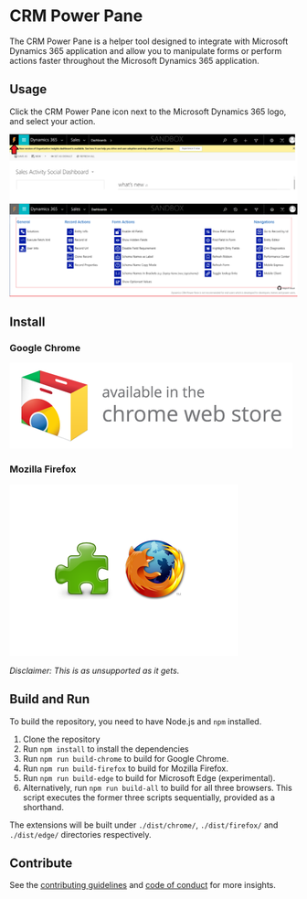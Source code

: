 # CRM Power Pane

The CRM Power Pane is a helper tool designed to integrate with Microsoft Dynamics 365 application and allow you to manipulate forms or perform actions faster throughout the Microsoft Dynamics 365 application.

## Usage
Click the CRM Power Pane icon next to the Microsoft Dynamics 365 logo, and select your action.

![CRM Power Pane Usage](./docs/assets/usage.png)

## Install

### Google Chrome

[![Dynamics CRM Power Pane on Chrome Web Store](./docs/assets/chrome-web-store-badge.png)](https://chrome.google.com/webstore/detail/dynamics-crm-power-pane/eadknamngiibbmjdfokmppfooolhdidc)

### Mozilla Firefox

[![Dynamics CRM Power Pane on Mozilla Add-Ons](./docs/assets/firefox-addon.png)](
https://addons.mozilla.org/en-US/firefox/addon/dynamics-crm-power-pane)

*Disclaimer: This is as unsupported as it gets.*

## Build and Run

To build the repository, you need to have Node.js and `npm` installed.

1. Clone the repository
2. Run `npm install` to install the dependencies
3. Run `npm run build-chrome` to build for Google Chrome.
4. Run `npm run build-firefox` to build for Mozilla Firefox.
5. Run `npm run build-edge` to build for Microsoft Edge (experimental).
6. Alternatively, run `npm run build-all` to build for all three browsers. This script executes the former three scripts sequentially, provided as a shorthand.

The extensions will be built under `./dist/chrome/`, `./dist/firefox/` and `./dist/edge/` directories respectively.

## Contribute

See the [contributing guidelines](./.github/CONTRIBUTING.md) and [code of conduct](./.github/CODE_OF_CONDUCT.md) for more insights.
